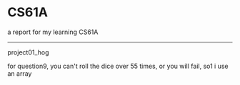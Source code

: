 # CS61A
a report for my learning CS61A

---
project01_hog

for question9, you can't roll the dice over 55 times, or you will fail, so1 i use an array
